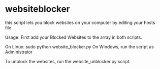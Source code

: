 # websiteblocker
this script lets you block websites on your computer by editing your hosts file.

Usage:
First add your Blocked Websites to the array in both scripts.

On Linux: sudo python website_blocker.py On Windows, run the script as Administrator

To unblock the websites, run the website_unblocker.py script.
